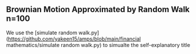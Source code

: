 ## Brownian Motion Approximated by Random Walk n=100
We use the [simulate random walk.py](https://github.com/yakeen15/amps/blob/main/financial mathematics/simulate random walk.py) to simualte the self-explanatory title
